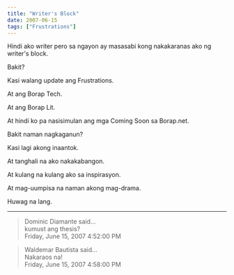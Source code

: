 ```yaml
---
title: "Writer's Block"
date: 2007-06-15
tags: ["Frustrations"]
---
```


Hindi ako writer pero sa ngayon ay masasabi kong nakakaranas ako ng writer's block.

Bakit?

Kasi walang update ang Frustrations.

At ang Borap Tech.

At ang Borap Lit.

At hindi ko pa nasisimulan ang mga Coming Soon sa Borap.net.

Bakit naman nagkaganun?

Kasi lagi akong inaantok.

At tanghali na ako nakakabangon.

At kulang na kulang ako sa inspirasyon.

At mag-uumpisa na naman akong mag-drama.

Huwag na lang.

---

> Dominic Diamante said...  
> kumust ang thesis?  
> Friday, June 15, 2007 4:52:00 PM 

> Waldemar Bautista said...  
> Nakaraos na!  
> Friday, June 15, 2007 4:58:00 PM 